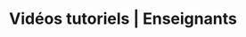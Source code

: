 ---
title: Vidéos tutoriels | Enseignants
permalink: /videos/enseignants
layout: watch-video
excerpt: Les vidéos tutoriels pour les enseignants.
playlistID: PLumnqCRlBn7qbE8BxccrUg0e2p38G-1TN
comments: false
---